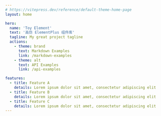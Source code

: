 ```yaml
---
# https://vitepress.dev/reference/default-theme-home-page
layout: home

hero:
  name: 'Toy Element'
  text: '高仿 ElementPlus 组件库'
  tagline: My great project tagline
  actions:
    - theme: brand
      text: Markdown Examples
      link: /markdown-examples
    - theme: alt
      text: API Examples
      link: /api-examples

features:
  - title: Feature A
    details: Lorem ipsum dolor sit amet, consectetur adipiscing elit
  - title: Feature B
    details: Lorem ipsum dolor sit amet, consectetur adipiscing elit
  - title: Feature C
    details: Lorem ipsum dolor sit amet, consectetur adipiscing elit
---
```


<!-- 哈哈哈哈哈哈哈哈哈哈哈哈 -->
